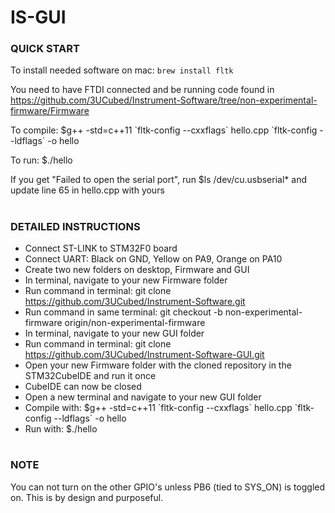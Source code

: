 # IS-GUI

### QUICK START
To install needed software on mac: `brew install fltk`

You need to have FTDI connected and be running code found in https://github.com/3UCubed/Instrument-Software/tree/non-experimental-firmware/Firmware

To compile: $g++ -std=c++11 \`fltk-config --cxxflags\` hello.cpp \`fltk-config --ldflags\` -o hello

To run: $./hello

If you get "Failed to open the serial port", run $ls /dev/cu.usbserial* and update line 65 in hello.cpp with yours

#


### DETAILED INSTRUCTIONS
* Connect ST-LINK to STM32F0 board
* Connect UART: Black on GND, Yellow on PA9, Orange on PA10
* Create two new folders on desktop, Firmware and GUI
* In terminal, navigate to your new Firmware folder
* Run command in terminal: git clone https://github.com/3UCubed/Instrument-Software.git
* Run command in same terminal: git checkout -b non-experimental-firmware origin/non-experimental-firmware
* In terminal, navigate to your new GUI folder
* Run command in terminal: git clone https://github.com/3UCubed/Instrument-Software-GUI.git
* Open your new Firmware folder with the cloned repository in the STM32CubeIDE and run it once
* CubeIDE can now be closed
* Open a new terminal and navigate to your new GUI folder
* Compile with: $g++ -std=c++11 \`fltk-config --cxxflags\` hello.cpp \`fltk-config --ldflags\` -o hello
* Run with: $./hello

#


### NOTE
You can not turn on the other GPIO's unless PB6 (tied to SYS_ON) is toggled on. This is by design and purposeful.
